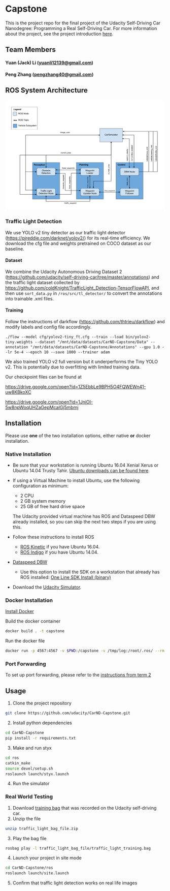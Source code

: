 # Capstone

This is the project repo for the final project of the Udacity Self-Driving Car Nanodegree: Programming a Real Self-Driving Car. For more information about the project, see the project introduction [here](https://classroom.udacity.com/nanodegrees/nd013/parts/6047fe34-d93c-4f50-8336-b70ef10cb4b2/modules/e1a23b06-329a-4684-a717-ad476f0d8dff/lessons/462c933d-9f24-42d3-8bdc-a08a5fc866e4/concepts/5ab4b122-83e6-436d-850f-9f4d26627fd9).

## Team Members
#### Yuan (Jack) Li (yuanli12139@gmail.com)
#### Peng Zhang (pengzhang40@gmail.com)

[//]: # (Image References)

[image1]: ./imgs/sys_arc.png "ros"

## ROS System Architecture

![alt text][image1]

### Traffic Light Detection

We use YOLO v2 tiny detector as our traffic light detector (https://pjreddie.com/darknet/yolov2/) for its real-time efficiency. We download the cfg file and weights pretrained on COCO dataset as our baseline. 

#### Dataset
We combine the Udacity Autonomous Driving Dataset 2 (https://github.com/udacity/self-driving-car/tree/master/annotations) and the traffic light dataset collected by https://github.com/coldKnight/TrafficLight_Detection-TensorFlowAPI, and then use `sort_data.py` in `/ros/src/tl_detector/` to convert the annotations into trainable .xml files.

#### Training

Follow the instructions of darkflow (https://github.com/thtrieu/darkflow) and modify labels and config file accordingly. 

```
./flow --model cfg/yolov2-tiny_ft.cfg --train --load bin/yolov2-tiny.weights --dataset "/mnt/data/datasets/CarND-Capstone/Data" --annotation "/mnt/data/datasets/CarND-Capstone/Annotations" --gpu 1.0 --lr 5e-4 --epoch 10 --save 1000 --trainer adam
```

We also trained YOLO v2 full version but it underperforms the Tiny YOLO v2. This is potentially due to overfitting with limited training data.

Our checkpoint files can be found at

https://drive.google.com/open?id=1Z5EbbLe9BPH5O4FQWEWn41-uw8KBkoXC

https://drive.google.com/open?id=1JniOI-5w8npWoqUHZaGepMcaIGj5mbmj

## Installation

Please use **one** of the two installation options, either native **or** docker installation.

### Native Installation

* Be sure that your workstation is running Ubuntu 16.04 Xenial Xerus or Ubuntu 14.04 Trusty Tahir. [Ubuntu downloads can be found here](https://www.ubuntu.com/download/desktop).
* If using a Virtual Machine to install Ubuntu, use the following configuration as minimum:
  * 2 CPU
  * 2 GB system memory
  * 25 GB of free hard drive space

  The Udacity provided virtual machine has ROS and Dataspeed DBW already installed, so you can skip the next two steps if you are using this.

* Follow these instructions to install ROS
  * [ROS Kinetic](http://wiki.ros.org/kinetic/Installation/Ubuntu) if you have Ubuntu 16.04.
  * [ROS Indigo](http://wiki.ros.org/indigo/Installation/Ubuntu) if you have Ubuntu 14.04.
* [Dataspeed DBW](https://bitbucket.org/DataspeedInc/dbw_mkz_ros)
  * Use this option to install the SDK on a workstation that already has ROS installed: [One Line SDK Install (binary)](https://bitbucket.org/DataspeedInc/dbw_mkz_ros/src/81e63fcc335d7b64139d7482017d6a97b405e250/ROS_SETUP.md?fileviewer=file-view-default)
* Download the [Udacity Simulator](https://github.com/udacity/CarND-Capstone/releases).

### Docker Installation
[Install Docker](https://docs.docker.com/engine/installation/)

Build the docker container
```bash
docker build . -t capstone
```

Run the docker file
```bash
docker run -p 4567:4567 -v $PWD:/capstone -v /tmp/log:/root/.ros/ --rm -it capstone
```

### Port Forwarding
To set up port forwarding, please refer to the [instructions from term 2](https://classroom.udacity.com/nanodegrees/nd013/parts/40f38239-66b6-46ec-ae68-03afd8a601c8/modules/0949fca6-b379-42af-a919-ee50aa304e6a/lessons/f758c44c-5e40-4e01-93b5-1a82aa4e044f/concepts/16cf4a78-4fc7-49e1-8621-3450ca938b77)

## Usage

1. Clone the project repository
```bash
git clone https://github.com/udacity/CarND-Capstone.git
```

2. Install python dependencies
```bash
cd CarND-Capstone
pip install -r requirements.txt
```
3. Make and run styx
```bash
cd ros
catkin_make
source devel/setup.sh
roslaunch launch/styx.launch
```
4. Run the simulator

### Real World Testing
1. Download [training bag](https://s3-us-west-1.amazonaws.com/udacity-selfdrivingcar/traffic_light_bag_file.zip) that was recorded on the Udacity self-driving car.
2. Unzip the file
```bash
unzip traffic_light_bag_file.zip
```
3. Play the bag file
```bash
rosbag play -l traffic_light_bag_file/traffic_light_training.bag
```
4. Launch your project in site mode
```bash
cd CarND-Capstone/ros
roslaunch launch/site.launch
```
5. Confirm that traffic light detection works on real life images
